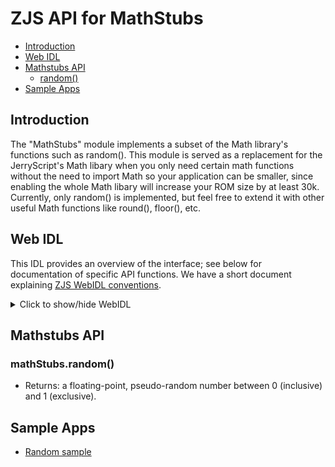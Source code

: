 ZJS API for MathStubs
========================

* [Introduction](#introduction)
* [Web IDL](#web-idl)
* [Mathstubs API](#mathstubs-api)
  * [random()](#mathstubsrandom)
* [Sample Apps](#sample-apps)

Introduction
------------
The "MathStubs" module implements a subset of the Math library's functions such
as random().  This module is served as a replacement for the JerryScript's Math
libary when you only need certain math functions without the need to import
Math so your application can be smaller, since enabling the whole Math
libary will increase your ROM size by at least 30k.  Currently, only random()
is implemented, but feel free to extend it with other useful Math functions like
round(), floor(), etc.

Web IDL
-------
This IDL provides an overview of the interface; see below for documentation of
specific API functions.  We have a short document explaining [ZJS WebIDL conventions](Notes_on_WebIDL.md).

<details>
<summary> Click to show/hide WebIDL</summary>
<pre>// require returns a MathStubs object
// var mathStubs = require('mathstubs');<p><p>[ReturnFromRequire]
interface MathStubs {
    double random();
};
</pre>
</details>

Mathstubs API
-----------------
### mathStubs.random()
* Returns: a floating-point, pseudo-random number between 0 (inclusive) and 1 (exclusive).

Sample Apps
-----------
* [Random sample](../samples/Random.js)
